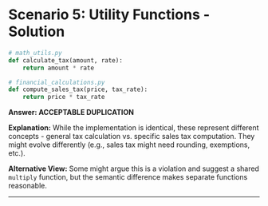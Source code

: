 # Scenario 5: Utility Functions - Solution

```python
# math_utils.py
def calculate_tax(amount, rate):
    return amount * rate

# financial_calculations.py
def compute_sales_tax(price, tax_rate):
    return price * tax_rate
```

**Answer: ACCEPTABLE DUPLICATION**

**Explanation:** While the implementation is identical, these represent different concepts - general tax calculation vs. specific sales tax computation. They might evolve differently (e.g., sales tax might need rounding, exemptions, etc.).

**Alternative View:** Some might argue this is a violation and suggest a shared `multiply` function, but the semantic difference makes separate functions reasonable.

---
